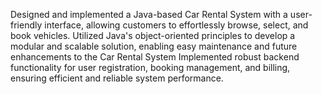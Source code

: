Designed and implemented a Java-based Car Rental System with a user-friendly interface, allowing
customers to effortlessly browse, select, and book vehicles.
Utilized Java's object-oriented principles to develop a modular and scalable solution, enabling easy
maintenance and future enhancements to the Car Rental System
Implemented robust backend functionality for user registration, booking management, and billing,
ensuring efficient and reliable system performance.
